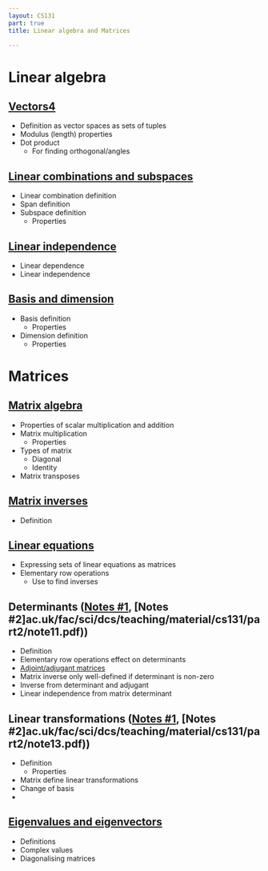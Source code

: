 ```yaml
---
layout: CS131
part: true
title: Linear algebra and Matrices

---
```




# Linear algebra

## [Vectors4](https://warwick.ac.uk/fac/sci/dcs/teaching/material/cs131/part2/note4.pdf)

- Definition as vector spaces as sets of tuples
- Modulus (length) properties
- Dot product
  - For finding orthogonal/angles

## [Linear combinations and subspaces](https://warwick.ac.uk/fac/sci/dcs/teaching/material/cs131/part2/note5.pdf)

- Linear combination definition
- Span definition
- Subspace definition
  - Properties

## [Linear independence](https://warwick.ac.uk/fac/sci/dcs/teaching/material/cs131/part2/note6.pdf)

- Linear dependence
- Linear independence

## [Basis and dimension](https://warwick.ac.uk/fac/sci/dcs/teaching/material/cs131/part2/note7.pdf)

- Basis definition
  - Properties
- Dimension definition
  - Properties



# Matrices

## [Matrix algebra](https://warwick.ac.uk/fac/sci/dcs/teaching/material/cs131/part2/note8.pdf)

- Properties of scalar multiplication and addition
- Matrix multiplication
  - Properties
- Types of matrix
  - Diagonal
  - Identity
- Matrix transposes

## [Matrix inverses](https://warwick.ac.uk/fac/sci/dcs/teaching/material/cs131/part2/note8.pdf)

- Definition

## [Linear equations](https://warwick.ac.uk/fac/sci/dcs/teaching/material/cs131/part2/note9.pdf)

- Expressing sets of linear equations as matrices
- Elementary row operations
  - Use to find inverses

## Determinants ([Notes #1](https://warwick.ac.uk/fac/sci/dcs/teaching/material/cs131/part2/note10.pdf), [Notes #2]ac.uk/fac/sci/dcs/teaching/material/cs131/part2/note11.pdf))

- Definition
- Elementary row operations effect on determinants
- [Adjoint/adjugant matrices](https://www.wikiwand.com/en/Adjugate_matrix)
- Matrix inverse only well-defined if determinant is non-zero
- Inverse from determinant and adjugant
- Linear independence from matrix determinant

## Linear transformations  ([Notes #1](https://warwick.ac.uk/fac/sci/dcs/teaching/material/cs131/part2/note12.pdf), [Notes #2]ac.uk/fac/sci/dcs/teaching/material/cs131/part2/note13.pdf))

- Definition
  - Properties
- Matrix define linear transformations
- Change of basis
- 

## [Eigenvalues and eigenvectors](https://warwick.ac.uk/fac/sci/dcs/teaching/material/cs131/part2/note14.pdf)

- Definitions
- Complex values
- Diagonalising matrices
